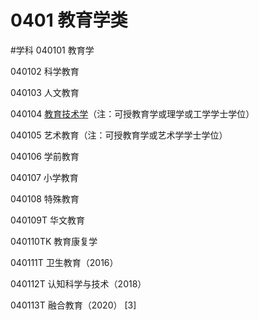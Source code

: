 # 0401 教育学类
#学科
040101 教育学

040102 科学教育

040103 人文教育

040104 [教育技术学](https://baike.baidu.com/item/%E6%95%99%E8%82%B2%E6%8A%80%E6%9C%AF%E5%AD%A6/4408)（注：可授教育学或理学或工学学士学位）

040105 艺术教育（注：可授教育学或艺术学学士学位）

040106 学前教育

040107 小学教育

040108 特殊教育

040109T 华文教育

040110TK 教育康复学

040111T 卫生教育（2016）

040112T 认知科学与技术（2018）

040113T 融合教育（2020） [3]